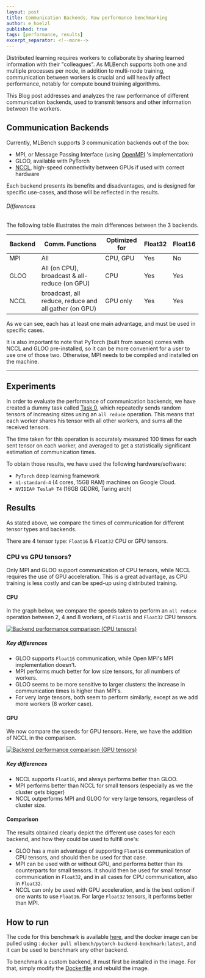 ```yaml
---
layout: post
title: Communication Backends, Raw performance benchmarking
author: e_hoelzl
published: true
tags: [performance, results]
excerpt_separator: <!--more-->
---
```


Distributed learning requires workers to collaborate by sharing learned information with their "colleagues". As MLBench
supports both one and multiple processes per node, in addition to multi-node training, communication between workers is crucial
and will heavily affect performance, notably for compute bound training algorithms.

This Blog post addresses and analyzes the raw performance of different communication backends, used to transmit tensors and other
information between the workers.

<!--more-->


## Communication Backends

Currently, MLBench supports 3 communication backends out of the box:

* MPI, or Message Passing Interface (using [OpenMPI](https://www.open-mpi.org/) 's implementation)
* GLOO, available with PyTorch
* [NCCL](https://developer.nvidia.com/nccl), high-speed connectivity between GPUs if used with correct hardware

Each backend presents its benefits and disadvantages, and is designed for specific
use-cases, and those will be reflected in the results.

###### Differences

The following table illustrates the main differences between the 3 backends.

| Backend | Comm. Functions | Optimized for | Float32 | Float16|
|---------|-----------------|---------------|---------|--------|
| MPI     |   All           |  CPU, GPU          | Yes     | No     |
| GLOO    | All (on CPU), broadcast & all-reduce (on GPU)    |  CPU          | Yes     | Yes    |
| NCCL    | broadcast, all reduce, reduce and all gather (on GPU) | GPU only | Yes | Yes

As we can see, each has at least one main advantage, and must be used in specific cases.

It is also important to note that PyTorch (built from source) comes with NCCL and GLOO pre-installed, so it can be
more convenient for a user to use one of those two. Otherwise, MPI needs to be compiled and installed on the machine.

---

## Experiments

In order to evaluate the performance of communication backends, we have created a dummy task called [Task 0](https://mlbench.readthedocs.io/en/latest/benchmark-tasks.html#task-0-communication-backend-raw-performance),
which repeatedly sends random tensors of increasing sizes using an `all reduce` operation. This means that each worker shares his tensor with all other workers, and sums all the received tensors.

The time taken for this operation is accurately measured 100 times for each sent tensor on each worker, and averaged to get a statistically significant estimation of communication times.

To obtain those results, we have used the following hardware/software:

- `PyTorch` deep learning framework
- `n1-standard-4` (4 cores, 15GB RAM) machines on Google Cloud.
- `NVIDIA® Tesla® T4` (16GB GDDR6, Turing arch)

## Results

As stated above, we compare the times of communication for different tensor types and backends.

There are 4 tensor type: `Float16` & `Float32` CPU or GPU tensors.

### CPU vs GPU tensors?

Only MPI and GLOO support communication of CPU tensors, while NCCL requires the use of GPU acceleration. This is a great advantage, as CPU training is less costly
and can be sped-up using distributed training.

#### CPU
In the graph below, we compare the speeds taken to perform an `all reduce` operation between 2, 4 and 8 workers, of `Float16` and `Float32` CPU tensors.

<a href="{{ site.baseurl }}public/images/backends_comparison_by_workers.png" data-lightbox="backends_comparison_by_workers" data-title="Backend performance comparison (CPU tensors)">
  <img src="{{ site.baseurl }}public/images/backends_comparison_by_workers.png" alt="Backend performance comparison (CPU tensors)" style="max-width:100%;"/>
</a>

##### Key differences

- GLOO supports `Float16` communication, while Open MPI's MPI implementation doesn't.
- MPI performs much better for low size tensors, for all numbers of workers.
- GLOO seems to be more sensitive to larger clusters: the increase in communication times is higher than MPI's.
- For very large tensors, both seem to perform similarly, except as we add more workers (8 worker case).

#### GPU

We now compare the speeds for GPU tensors. Here, we have the addition of NCCL in the comparison.

<a href="{{ site.baseurl }}public/images/backends_comparison_by_workers_CUDA.png" data-lightbox="backends_comparison_by_workers" data-title="Backend performance comparison (GPU tensors)">
  <img src="{{ site.baseurl }}public/images/backends_comparison_by_workers_CUDA.png" alt="Backend performance comparison (GPU tensors)" style="max-width:100%;"/>
</a>

##### Key differences
- NCCL supports `Float16`, and always performs better than GLOO.
- MPI performs better than NCCL for small tensors (especially as we the cluster gets bigger)
- NCCL outperforms MPI and GLOO for very large tensors, regardless of cluster size.

#### Comparison

The results obtained clearly depict the different use cases for each backend, and how they could be used to fulfill one's:
- GLOO has a main advantage of supporting `Float16` communication of CPU tensors, and should then be used for that case.
- MPI can be used with or without GPU, and performs better than its counterparts for small tensors. It should then be used for small tensor
communication in `Float32`, and in all cases for CPU communication, also in `Float32`.
- NCCL can only be used with GPU acceleration, and is the best option if one wants to use `Float16`. For large `Float32` tensors, it performs better than MPI.


## How to run

The code for this benchmark is available [here](https://github.com/mlbench/mlbench-benchmarks/tree/develop/pytorch/backend_benchmark), and the docker image can be pulled using :
`docker pull mlbench/pytorch-backend-benchmark:latest`, and it can be used to benchmark any other backend.

To benchmark a custom backend, it must first be installed in the image. For that, simply modify the [Dockerfile](https://github.com/mlbench/mlbench-benchmarks/blob/develop/pytorch/backend_benchmark/Dockerfile)
and rebuild the image.